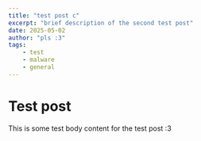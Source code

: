 ```yaml
---
title: "test post c"
excerpt: "brief description of the second test post"
date: 2025-05-02
author: "pls :3"
tags:
    - test
    - malware
    - general
---
```


# Test post

This is some test body content for the test post :3
